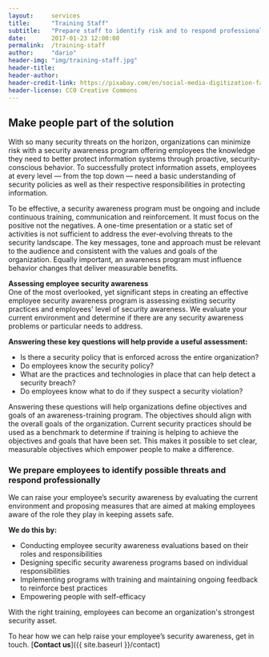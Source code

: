 ```yaml
---
layout:     services
title:      "Training Staff"
subtitle:   "Prepare staff to identify risk and to respond professionally."
date:       2017-01-23 12:00:00
permalink:  /training-staff
author:     "dario"
header-img: "img/training-staff.jpg"
header-title:
header-author:
header-credit-link: https://pixabay.com/en/social-media-digitization-faces-2528410/
header-license: CC0 Creative Commons
---
```


## Make people part of the solution
With so many security threats on the horizon, organizations can minimize risk with a security awareness program offering employees the knowledge they need to better protect information systems through proactive, security-conscious behavior. To successfully protect information assets, employees at every level — from the top down — need a basic understanding of security policies as well as their respective responsibilities in protecting information.

To be effective, a security awareness program must be ongoing and include continuous training, communication and reinforcement. It must focus on the positive not the negatives. A one-time presentation or a static set of activities is not sufficient to address the ever-evolving threats to the security landscape. The key messages, tone and approach must be relevant to the audience and consistent with the values and goals of the organization. Equally important, an awareness program must influence behavior changes that deliver measurable benefits.

**Assessing employee security awareness**  
One of the most overlooked, yet significant steps in creating an effective employee security awareness program is assessing existing security practices and employees' level of security awareness. We evaluate your current environment and determine if there are any security awareness problems or particular needs to address.  

**Answering these key questions will help provide a useful assessment:**
* Is there a security policy that is enforced across the entire organization?
* Do employees know the security policy?
* What are the practices and technologies in place that can help detect a security breach?
* Do employees know what to do if they suspect a security violation?

Answering these questions will help organizations define objectives and goals of an awareness-training program. The objectives should align with the overall goals of the organization. Current security practices should be used as a benchmark to determine if training is helping to achieve the objectives and goals that have been set. This makes it possible to set clear, measurable objectives which empower people to make a difference.

### We prepare employees to identify possible threats and respond professionally
We can raise your employee’s security awareness by evaluating the current environment and proposing measures that are aimed at making employees aware of the role they play in keeping assets safe.

**We do this by:**
* Conducting employee security awareness evaluations based on their roles and responsibilities
* Designing specific security awareness programs based on individual responsibilities
* Implementing programs with training and maintaining ongoing feedback to reinforce best practices
* Empowering people with self-efficacy

With the right training, employees can become an organization's strongest security asset.

To hear how we can help raise your employee’s security awareness, get in touch. [**Contact us**]({{ site.baseurl }}/contact)
